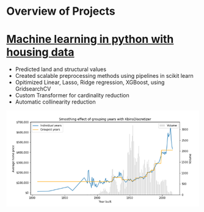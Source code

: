 # Overview of Projects

# [Machine learning in python with housing data](https://github.com/radarreed/Machine_Learning_housing_data/blob/master/Structure_Linear.ipynb)
* Predicted land and structural values
* Created scalable preprocessing methods using pipelines in scikit learn
* Opitimized Linear, Lasso, Ridge regression, XGBoost, using GridsearchCV
* Custom Transformer for cardinality reduction
* Automatic collinearity reduction

![](https://github.com/radarreed/Portfolio/blob/master/images/structure_year_blend.png)
